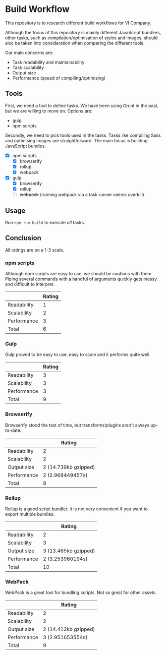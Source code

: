 # Build Workflow

This repository is to research different build workflows for VI Company.

Although the focus of this repository is mainly different JavaScript bundlers, other tasks, such as compilation/optimisation of styles and images, should also be taken into consideration when comparing the different tools.

Our main concerns are:

- Task readability and maintainability
- Task scalability
- Output size
- Performance (speed of compiling/optimising)

## Tools

First, we need a tool to define tasks. We have been using Grunt in the past, but we are willing to move on. Options are:

- gulp
- npm scripts

Secondly, we need to pick tools used in the tasks. Tasks like compiling Sass and optimising images are straightforward. The main focus is building JavaScript bundles.

- [x] npm scripts
  - [x] browserify
  - [x] rollup
  - [x] webpack
- [x] gulp
  - [x] browserify
  - [x] rollup
  - [ ] ~~webpack~~ (running webpack via a task runner seems overkill)

## Usage

Run `npm run build` to execute _all_ tasks.

## Conclusion

All ratings are on a 1-3 scale.

### npm scripts

Although npm scripts are easy to use, we should be cautious with them. Piping several commands with a handful of arguments quickly gets messy and difficult to interpret.

|             | Rating |
|-------------|--------|
| Readability | 1      |
| Scalability | 2      |
| Performance | 3      |
| Total       | 6      |

### Gulp

Gulp proved to be easy to use, easy to scale and it performs quite well.

|             | Rating |
|-------------|--------|
| Readability | 3      |
| Scalability | 3      |
| Performance | 3      |
| Total       | 9      |

### Browserify

Browserify stood the test of time, but transforms/plugins aren't always up-to-date.

|             | Rating               |
|-------------|----------------------|
| Readability | 2                    |
| Scalability | 2                    |
| Output size | 2 (14.739kb gzipped) |
| Performance | 2 (2.968449457s)     |
| Total       | 8                    |

### Rollup

Rollup is a good script bundler. It is not very convenient if you want to export multiple bundles.

|             | Rating               |
|-------------|----------------------|
| Readability | 2                    |
| Scalability | 3                    |
| Output size | 3 (13.465kb gzipped) |
| Performance | 2 (3.253960194s)     |
| Total       | 10                   |

### WebPack

WebPack is a great tool for bundling scripts. Not so great for other assets.

|             | Rating               |
|-------------|----------------------|
| Readability | 2                    |
| Scalability | 2                    |
| Output size | 2 (14.412kb gzipped) |
| Performance | 3 (2.951653554s)     |
| Total       | 9                    |
